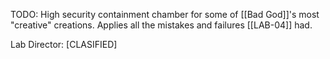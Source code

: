 TODO: High security containment chamber for some of [[Bad God]]'s most "creative" creations. Applies all the mistakes and failures [[LAB-04]] had.

Lab Director: \[CLASIFIED]